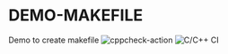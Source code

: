 # DEMO-MAKEFILE
Demo to create makefile
![cppcheck-action](https://github.com/99002773/DEMO-MAKEFILE/workflows/cppcheck-action/badge.svg)
![C/C++ CI](https://github.com/99002773/DEMO-MAKEFILE/workflows/C/C++%20CI/badge.svg)
